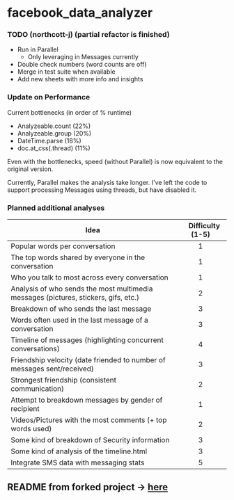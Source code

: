 # facebook_data_analyzer

### TODO (northcott-j) (partial refactor is finished)
- Run in Parallel
    - Only leveraging in Messages currently
- Double check numbers (word counts are off)
- Merge in test suite when available
- Add new sheets with more info and insights

### Update on Performance
Current bottlenecks (in order of % runtime)
- Analyzeable.count   (22%)
- Analyzeable.group   (20%)
- DateTime.parse      (18%)
- doc.at_css(.thread) (11%)

Even with the bottlenecks, speed (without Parallel) is now equivalent to the original version.

Currently, Parallel makes the analysis take longer. I've left the code to support processing Messages using threads, but have disabled it.

### Planned additional analyses 
|                                       Idea                                          |     Difficulty (1-5)
|                                    -----------                                      |          :----:
| Popular words per conversation                                                      | 1
| The top words shared by everyone in the conversation                                | 1
| Who you talk to most across every conversation                                      | 1 
| Analysis of who sends the most multimedia messages (pictures, stickers, gifs, etc.) | 2
| Breakdown of who sends the last message                                             | 3
| Words often used in the last message of a conversation                              | 3
| Timeline of messages (highlighting concurrent conversations)                        | 4
| Friendship velocity (date friended to number of messages sent/received)             | 3
| Strongest friendship (consistent communication)                                     | 2
| Attempt to breakdown messages by gender of recipient                                | 1
| Videos/Pictures with the most comments (+ top words used)                           | 2
| Some kind of breakdown of Security information                                      | 3
| Some kind of analysis of the timeline.html                                          | 3
| Integrate SMS data with messaging stats                                             | 5

## README from forked project -> [here](https://github.com/Lackoftactics/facebook_data_analyzer)
